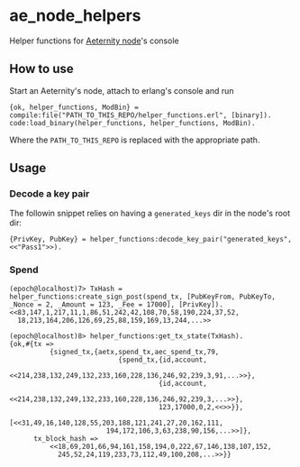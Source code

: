 # ae_node_helpers
Helper functions for [Aeternity node](https://github.com/aeternity/epoch)'s console

## How to use
Start an Aeternity's node, attach to erlang's console and run
```
{ok, helper_functions, ModBin} = compile:file("PATH_TO_THIS_REPO/helper_functions.erl", [binary]).
code:load_binary(helper_functions, helper_functions, ModBin).
```
Where the `PATH_TO_THIS_REPO` is replaced with the appropriate path.

## Usage

### Decode a key pair

The followin snippet relies on having a `generated_keys` dir in the node's
root dir:
```
{PrivKey, PubKey} = helper_functions:decode_key_pair("generated_keys", <<"Pass1">>).
```

### Spend

```dd
(epoch@localhost)7> TxHash = helper_functions:create_sign_post(spend_tx, [PubKeyFrom, PubKeyTo, _Nonce = 2, _Amount = 123, _Fee = 17000], [PrivKey]).
<<83,147,1,217,11,1,86,51,242,42,108,70,58,190,224,37,52,
  18,213,164,206,126,69,25,88,159,169,13,244,...>>

(epoch@localhost)8> helper_functions:get_tx_state(TxHash).
{ok,#{tx =>
          {signed_tx,{aetx,spend_tx,aec_spend_tx,79,
                           {spend_tx,{id,account,
                                         <<214,238,132,249,132,233,160,228,136,246,92,239,3,91,...>>},
                                     {id,account,
                                         <<214,238,132,249,132,233,160,228,136,246,92,239,3,...>>},
                                     123,17000,0,2,<<>>}},
                     [<<31,49,16,140,128,55,203,188,121,241,27,20,162,111,
                        194,172,106,3,63,238,90,156,...>>]},
      tx_block_hash =>
          <<18,69,201,66,94,161,158,194,0,222,67,146,138,107,152,
            245,52,24,119,233,73,112,49,100,208,...>>}}
```
